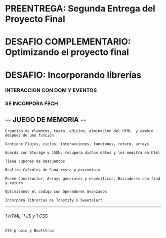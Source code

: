 # PREENTREGA: Segunda Entrega del Proyecto Final
# DESAFIO COMPLEMENTARIO: Optimizando el proyecto final
# DESAFIO: Incorporando librerías
### INTERACCION CON DOM Y EVENTOS
### SE INCORPORA FECH
## -- JUEGO DE MEMORIA --
```
Creacion de elemntos, texto, edicion, elminacion del HTML  y cambio despues de una funcion
```
```
Contiene Flujos, ciclos, interacciones, funciones, return, arrays
```
```
Guarda con Storage y JSON, recupera dichos datos y los muestra en html
```
```
Tiene cupones de Descuentos
```
```
Realiza Calculos de Suma resta y porcentaje
```
```
Posee Constructor, Arrays generales y especificos, Buscadores con find y return
```
```
Optimizando el codigo con Operadores Avanzados
```
```
Incorpora librerias de Toastify y Sweetalert
```
------
###### 1 HTML, 1 JS y 1 CSS
```
CSS propio y Bootstrap
```
